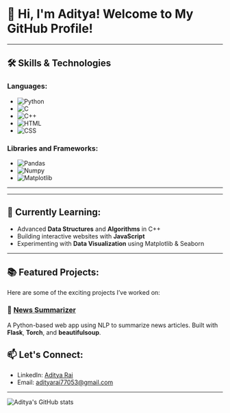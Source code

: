 # 👋 Hi, I'm Aditya! Welcome to My GitHub Profile!



---

## 🛠️ Skills & Technologies

### Languages:
- ![Python](https://img.shields.io/badge/Python-blue?style=flat&logo=python)
- ![C](https://img.shields.io/badge/C-green?style=flat&logo=c)
- ![C++](https://img.shields.io/badge/C++-orange?style=flat&logo=c%2B%2B)
- ![HTML](https://img.shields.io/badge/HTML-red?style=flat&logo=html5)
- ![CSS](https://img.shields.io/badge/CSS-blue?style=flat&logo=css3)

### Libraries and Frameworks:
- ![Pandas](https://img.shields.io/badge/Pandas-darkblue?style=flat&logo=pandas)
- ![Numpy](https://img.shields.io/badge/Numpy-013243?style=flat&logo=numpy)
- ![Matplotlib](https://img.shields.io/badge/Matplotlib-013243?style=flat&logo=matplotlib)

---

---

## 🌱 Currently Learning:
- Advanced **Data Structures** and **Algorithms** in C++
- Building interactive websites with **JavaScript**
- Experimenting with **Data Visualization** using Matplotlib & Seaborn

---

## 📚 Featured Projects:
Here are some of the exciting projects I’ve worked on:

### 🚀 [News Summarizer](https://github.com/codewithadi/news-summarizer)
A Python-based web app using NLP to summarize news articles. Built with **Flask**, **Torch**, and **beautifulsoup**.



## 📫 Let's Connect:
- LinkedIn: [Aditya Rai](https://www.linkedin.com/in/adityarai7705/)
- Email: [adityarai77053@gmail.com](mailto:adityarai77053@gmail.com)

---

![Aditya's GitHub stats](https://github-readme-stats.vercel.app/api?username=codewithadi&show_icons=true&theme=radical)

